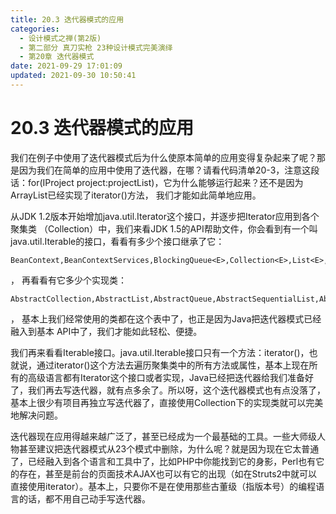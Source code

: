 ```yaml
---
title: 20.3 迭代器模式的应用
categories: 
  - 设计模式之禅(第2版)
  - 第二部分 真刀实枪 23种设计模式完美演绎
  - 第20章 迭代器模式
date: 2021-09-29 17:01:09
updated: 2021-09-30 10:50:41
---
```

# 20.3 迭代器模式的应用
我们在例子中使用了迭代器模式后为什么使原本简单的应用变得复杂起来了呢？那是因为我们在简单的应用中使用了迭代器，在哪？请看代码清单20-3，注意这段话：for(IProject project:projectList)，它为什么能够运行起来？还不是因为ArrayList已经实现了iterator()方法， 我们才能如此简单地应用。

从JDK 1.2版本开始增加java.util.Iterator这个接口，并逐步把Iterator应用到各个聚集类 （Collection）中，我们来看JDK 1.5的API帮助文件，你会看到有一个叫java.util.Iterable的接口，看看有多少个接口继承了它：
```
BeanContext,BeanContextServices,BlockingQueue<E>,Collection<E>,List<E>,Queue<E>,Set<E>,SortedSet<E>
```
， 再看看有它多少个实现类： 
```
AbstractCollection,AbstractList,AbstractQueue,AbstractSequentialList,AbstractSet,ArrayBlockingQueue,ArrayList,AttributeList,BeanContextServicesSupport,BeanContextSupport,ConcurrentLinkedQueue,CopyOnWriteArrayList,CopyOnWriteArraySet,DelayQueue,EnumSet,HashSet,JobStateReasons,LinkedBlockingQueue,LinkedHashSet,LinkedList,PriorityBlockingQueue,PriorityQueue,RoleList,RoleUnresolvedList,Stack,SynchronousQueue,TreeSet,Vector
```
， 基本上我们经常使用的类都在这个表中了，也正是因为Java把迭代器模式已经融入到基本 API中了，我们才能如此轻松、便捷。

我们再来看看Iterable接口。java.util.Iterable接口只有一个方法：iterator()，也就说，通过iterator()这个方法去遍历聚集类中的所有方法或属性，基本上现在所有的高级语言都有Iterator这个接口或者实现，Java已经把迭代器给我们准备好了，我们再去写迭代器，就有点多余了。所以呀，这个迭代器模式也有点没落了，基本上很少有项目再独立写迭代器了，直接使用Collection下的实现类就可以完美地解决问题。

迭代器现在应用得越来越广泛了，甚至已经成为一个最基础的工具。一些大师级人物甚至建议把迭代器模式从23个模式中删除，为什么呢？就是因为现在它太普通了，已经融入到各个语言和工具中了，比如PHP中你能找到它的身影，Perl也有它的存在，甚至是前台的页面技术AJAX也可以有它的出现（如在Struts2中就可以直接使用iterator）。基本上，只要你不是在使用那些古董级（指版本号）的编程语言的话，都不用自己动手写迭代器。

